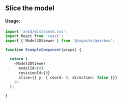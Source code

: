 ## Slice the model

<!-- STORY -->

#### Usage:

```typescript jsx
import 'antd/dist/antd.css';
import React from 'react';
import { Model3DViewer } from '@cognite/gearbox';

function ExampleComponent(props) {

  return (
    <Model3DViewer
      modelId={0}
      revisionId={0}
      slice={{ y: { coord: 0, direction: false }}}
    />
  );

}
```
